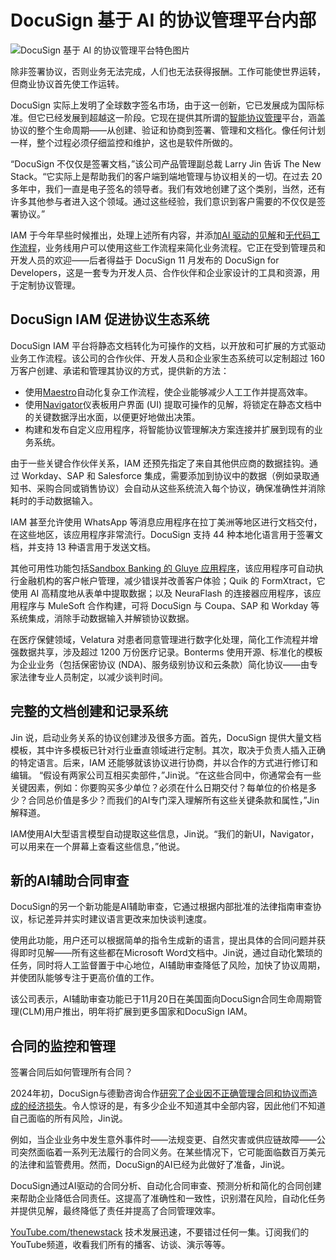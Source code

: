# DocuSign 基于 AI 的协议管理平台内部

![DocuSign 基于 AI 的协议管理平台特色图片](https://cdn.thenewstack.io/media/2024/12/19ce2b5f-docusign-ai-innovation-1024x576.jpg)

除非签署协议，否则业务无法完成，人们也无法获得报酬。工作可能使世界运转，但商业协议首先使工作运转。

DocuSign 实际上发明了全球数字签名市场，由于这一创新，它已发展成为国际标准。但它已经发展到超越这一阶段。它现在提供其所谓的[智能协议管理](https://thenewstack.io/docusign-expands-its-developer-community-with-new-platform/)平台，涵盖协议的整个生命周期——从创建、验证和协商到签署、管理和文档化。像任何计划一样，整个过程必须仔细监控和维护，这也是软件所做的。

“DocuSign 不仅仅是签署文档，”该公司产品管理副总裁 Larry Jin 告诉 The New Stack。“它实际上是帮助我们的客户端到端地管理与协议相关的一切。在过去 20 多年中，我们一直是电子签名的领导者。我们有效地创建了这个类别，当然，还有许多其他参与者进入这个领域。通过这些经验，我们意识到客户需要的不仅仅是签署协议。”

IAM 于今年早些时候推出，处理上述所有内容，并添加[AI 驱动的见解](https://www.docusign.com/blog/ai-assisted-review)和[无代码工作流程](https://thenewstack.io/low-code-vs-no-code/)，业务线用户可以使用这些工作流程来简化业务流程。它正在受到管理员和开发人员的欢迎——后者得益于 DocuSign 11 月发布的 DocuSign for Developers，这是一套专为开发人员、合作伙伴和企业家设计的工具和资源，用于定制协议管理。

## DocuSign IAM 促进协议生态系统

DocuSign IAM 平台将静态文档转化为可操作的文档，以开放和可扩展的方式驱动业务工作流程。该公司的合作伙伴、开发人员和企业家生态系统可以定制超过 160 万客户创建、承诺和管理其协议的方式，提供新的方法：

- 使用[Maestro](https://www.docusign.com/products/platform/maestro)自动化复杂工作流程，使企业能够减少人工工作并提高效率。
- 使用[Navigator](https://www.docusign.com/products/platform/navigator)仪表板用户界面 (UI) 提取可操作的见解，将锁定在静态文档中的关键数据浮出水面，以便更好地做出决策。
- 构建和发布自定义应用程序，将智能协议管理解决方案连接并扩展到现有的业务系统。

由于一些关键合作伙伴关系，IAM 还预先指定了来自其他供应商的数据挂钩。通过 Workday、SAP 和 Salesforce 集成，需要添加到协议中的数据（例如录取通知书、采购合同或销售协议）会自动从这些系统流入每个协议，确保准确性并消除耗时的手动数据输入。

IAM 甚至允许使用 WhatsApp 等消息应用程序在拉丁美洲等地区进行文档交付，在这些地区，该应用程序非常流行。DocuSign 支持 44 种本地化语言用于签署文档，并支持 13 种语言用于发送文档。

其他可用性功能包括[Sandbox Banking 的 Gluye 应用程序](https://thenewstack.io/fintech-partnership-streamlines-banking-data-integrations/)，该应用程序可自动执行金融机构的客户帐户管理，减少错误并改善客户体验；Quik 的 FormXtract，它使用 AI 高精度地从表单中提取数据；以及 NeuraFlash 的连接器应用程序，该应用程序与 MuleSoft 合作构建，可将 DocuSign 与 Coupa、SAP 和 Workday 等系统集成，消除手动数据输入并解锁协议数据。

在医疗保健领域，Velatura 对患者同意管理进行数字化处理，简化工作流程并增强数据共享，涉及超过 1200 万份医疗记录。Bonterms 使用开源、标准化的模板为企业业务（包括保密协议 (NDA)、服务级别协议和云条款）简化协议——由专家法律专业人员制定，以减少谈判时间。

## 完整的文档创建和记录系统

Jin 说，启动业务关系的协议创建涉及很多方面。首先，DocuSign 提供大量文档模板，其中许多模板已针对行业垂直领域进行定制。其次，取决于负责人插入正确的特定语言。后来，IAM 还能够就该协议进行协商，并以合作的方式进行修订和编辑。
“假设有两家公司互相买卖部件，”Jin说。“在这些合同中，你通常会有一些关键因素，例如：你要购买多少单位？必须在什么日期交付？每单位的价格是多少？合同总价值是多少？而我们的AI专门深入理解所有这些关键条款和属性，”Jin解释道。

IAM使用AI大型语言模型自动提取这些信息，Jin说。“我们的新UI，Navigator，可以用来在一个屏幕上查看这些信息，”他说。


## 新的AI辅助合同审查

DocuSign的另一个新功能是AI辅助审查，它通过根据内部批准的法律指南审查协议，标记差异并实时建议语言更改来加快谈判速度。

使用此功能，用户还可以根据简单的指令生成新的语言，提出具体的合同问题并获得即时见解——所有这些都在Microsoft Word文档中。Jin说，通过自动化繁琐的任务，同时将人工监督置于中心地位，AI辅助审查降低了风险，加快了协议周期，并使团队能够专注于更高价值的工作。

该公司表示，AI辅助审查功能已于11月20日在美国面向DocuSign合同生命周期管理(CLM)用户推出，明年将扩展到更多国家和DocuSign IAM。


## 合同的监控和管理

签署合同后如何管理所有合同？

2024年初，DocuSign与德勤咨询合作[研究了企业因不正确管理合同和协议而造成的经济损失](https://www.docusign.com/deloitte-agreement-study-2024)。令人惊讶的是，有多少企业不知道其中全部内容，因此他们不知道自己面临的所有风险，Jin说。

例如，当企业业务中发生意外事件时——法规变更、自然灾害或供应链故障——公司突然面临着一系列无法履行的合同义务。在某些情况下，它可能面临数百万美元的法律和监管费用。然而，DocuSign的AI已经为此做好了准备，Jin说。

DocuSign通过AI驱动的合同分析、自动化合同审查、预测分析和简化的合同创建来帮助企业降低合同责任。这提高了准确性和一致性，识别潜在风险，自动化任务并提供见解，最终降低了责任并提高了合同管理效率。

[YouTube.com/thenewstack](https://youtube.com/thenewstack?sub_confirmation=1) 技术发展迅速，不要错过任何一集。订阅我们的YouTube频道，收看我们所有的播客、访谈、演示等等。